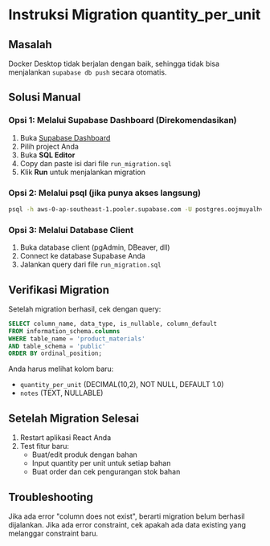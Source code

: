 # Instruksi Migration quantity_per_unit

## Masalah
Docker Desktop tidak berjalan dengan baik, sehingga tidak bisa menjalankan `supabase db push` secara otomatis.

## Solusi Manual

### Opsi 1: Melalui Supabase Dashboard (Direkomendasikan)
1. Buka [Supabase Dashboard](https://supabase.com/dashboard)
2. Pilih project Anda
3. Buka **SQL Editor**
4. Copy dan paste isi dari file `run_migration.sql`
5. Klik **Run** untuk menjalankan migration

### Opsi 2: Melalui psql (jika punya akses langsung)
```bash
psql -h aws-0-ap-southeast-1.pooler.supabase.com -U postgres.oojmuyalhveuefjbwysj -d postgres -f run_migration.sql
```

### Opsi 3: Melalui Database Client
1. Buka database client (pgAdmin, DBeaver, dll)
2. Connect ke database Supabase Anda
3. Jalankan query dari file `run_migration.sql`

## Verifikasi Migration
Setelah migration berhasil, cek dengan query:
```sql
SELECT column_name, data_type, is_nullable, column_default 
FROM information_schema.columns 
WHERE table_name = 'product_materials' 
AND table_schema = 'public'
ORDER BY ordinal_position;
```

Anda harus melihat kolom baru:
- `quantity_per_unit` (DECIMAL(10,2), NOT NULL, DEFAULT 1.0)
- `notes` (TEXT, NULLABLE)

## Setelah Migration Selesai
1. Restart aplikasi React Anda
2. Test fitur baru:
   - Buat/edit produk dengan bahan
   - Input quantity per unit untuk setiap bahan
   - Buat order dan cek pengurangan stok bahan

## Troubleshooting
Jika ada error "column does not exist", berarti migration belum berhasil dijalankan.
Jika ada error constraint, cek apakah ada data existing yang melanggar constraint baru. 